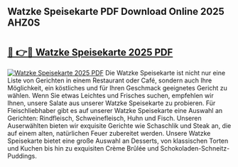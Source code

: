 ## Watzke Speisekarte PDF Download Online 2025 AHZ0S

# <h2><a href="http://gcam2au.nevu.top/?p=Watzke+Speisekarte">🔗 👉🔴 Watzke Speisekarte 2025 PDF</a></h2>

[![Watzke Speisekarte 2025 PDF](https://i.imgur.com/dBaPXMq.png)](http://gcam2au.nevu.top/?p=Watzke+Speisekarte)
Die Watzke Speisekarte ist nicht nur eine Liste von Gerichten in einem Restaurant oder Café, sondern auch Ihre Möglichkeit, ein köstliches und für Ihren Geschmack geeignetes Gericht zu wählen. Wenn Sie etwas Leichtes und Frisches suchen, empfehlen wir Ihnen, unsere Salate aus unserer Watzke Speisekarte zu probieren. Für Fleischliebhaber gibt es auf unserer Watzke Speisekarte eine Auswahl an Gerichten: Rindfleisch, Schweinefleisch, Huhn und Fisch. Unseren Auserwählten bieten wir exquisite Gerichte wie Schaschlik und Steak an, die auf einem alten, natürlichen Feuer zubereitet werden. Unsere Watzke Speisekarte bietet eine große Auswahl an Desserts, von klassischen Torten und Kuchen bis hin zu exquisiten Crème Brûlée und Schokoladen-Schneitz-Puddings.
